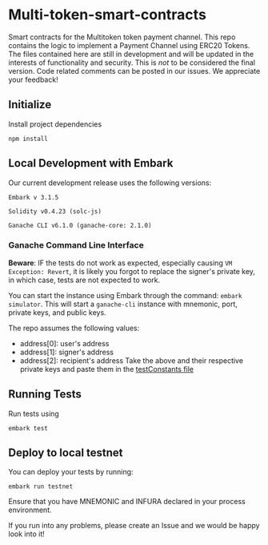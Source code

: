 # Multi-token-smart-contracts
Smart contracts for the Multitoken token payment channel. This repo contains the logic to implement a Payment Channel using ERC20 Tokens. The files contained here are still in development and will be updated in the interests of functionality and security. This is *not* to be considered the final version. Code related comments can be posted in our issues. We appreciate your feedback!

## Initialize

Install project dependencies

`npm install`   

## Local Development with Embark 

Our current development release uses the following versions: 
```
Embark v 3.1.5 

Solidity v0.4.23 (solc-js)

Ganache CLI v6.1.0 (ganache-core: 2.1.0)
```


### Ganache Command Line Interface  

**Beware**: IF the tests do not work as expected, especially causing `VM Exception: Revert`, it is likely you forgot to replace the signer's private key, in which case, tests are not expected to work. 

You can start the instance using Embark through the command: `embark simulator`. This will start a `ganache-cli` instance with mnemonic, port, private keys, and public keys. 

The repo assumes the following values: 
 - address[0]: user's address 
 - address[1]: signer's address 
 - address[2]: recipient's address 
Take the above and their respective private keys and paste them in the [testConstants file](./test/helpers/testConstant.js)

## Running Tests

Run tests using

`embark test`

## Deploy to local testnet

You can deploy your tests by running: 

`embark run testnet` 

Ensure that you have MNEMONIC and INFURA declared in your process environment. 

If you run into any problems, please create an Issue and we would be happy look into it! 
